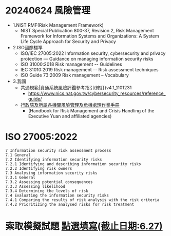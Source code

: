 # 20240624 風險管理
- 1.NIST RMF(Risk Management Framework)
  - NIST Special Publication 800-37, Revision 2, Risk Management Framework for Information Systems and Organizations: A System Life Cycle Approach for Security and Privacy
- 2.ISO國際標準
  - ISO/IEC 27005:2022  Information security, cybersecurity and privacy protection — Guidance on managing information security risks
  - ISO 31000:2018  Risk management -- Guidelines
  - IEC 31010:2019  Risk management -- Risk assessment techniques
  - ISO Guide 73:2009  Risk management – Vocabulary
- 3.我國
  - 共通規範|資通系統風險評鑑參考指引(修訂)v4.1_1101231
    - https://www.nics.nat.gov.tw/cybersecurity_resources/reference_guide/
  - [行政院及所屬各機關風險管理及危機處理作業手冊](https://www.ndc.gov.tw/Content_List.aspx?n=47CBA512BC0478E9)
    - (Handbook for Risk Management and Crisis Handling of the Executive Yuan and affiliated agencies)
# ISO 27005:2022
```
7 Information security risk assessment process
7.1 General
7.2 Identifying information security risks 
7.2.1 Identifying and describing information security risks
7.2.2 Identifying risk owners
7.3 Analysing information security risks
7.3.1 General
7.3.2 Assessing potential consequences
7.3.3 Assessing likelihood
7.3.4 Determining the levels of risk
7.4 Evaluating the information security risks
7.4.1 Comparing the results of risk analysis with the risk criteria
7.4.2 Prioritizing the analysed risks for risk treatment
```

# 索取模擬試題 [點選填寫(截止日期:6.27)](https://forms.gle/HMQHHyW6if24ETjZ6)
